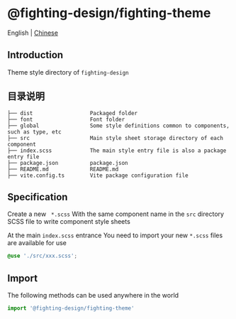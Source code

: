 # @fighting-design/fighting-theme

English | [Chinese](./README.md)

## Introduction

Theme style directory of `fighting-design`

## 目录说明

```
├── dist                  Packaged folder
├── font                  Font folder
├── global                Some style definitions common to components, such as type, etc
├── src                   Main style sheet storage directory of each component
├── index.scss            The main style entry file is also a package entry file
├── package.json          package.json
├── README.md             README.md
├── vite.config.ts        Vite package configuration file
```

## Specification

Create a new ` *.scss` With the same component name in the `src` directory SCSS file to write component style sheets

At the main `index.scss` entrance You need to import your new `*.scss` files are available for use

```scss
@use './src/xxx.scss';
```

## Import

The following methods can be used anywhere in the world

```ts
import '@fighting-design/fighting-theme'
```
